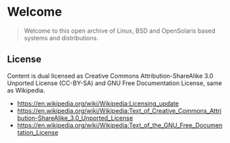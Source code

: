 # Welcome

> Welcome to this open archive of Linux, BSD and OpenSolaris based systems and distributions.

## License

Content is dual licensed as Creative Commons Attribution-ShareAlike 3.0 Unported License (CC-BY-SA) and GNU Free Documentation License, same as Wikipedia.

* <https://en.wikipedia.org/wiki/Wikipedia:Licensing_update>
* <https://en.wikipedia.org/wiki/Wikipedia:Text_of_Creative_Commons_Attribution-ShareAlike_3.0_Unported_License>
* <https://en.wikipedia.org/wiki/Wikipedia:Text_of_the_GNU_Free_Documentation_License>
